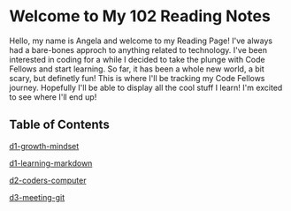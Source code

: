 # Welcome to My 102 Reading Notes

Hello, my name is Angela and welcome to my Reading Page! I've always had a bare-bones approch to anything related to technology. I've been interested in coding for a while I decided to take the plunge with Code Fellows and start learning. So far, it has been a whole new world, a bit scary, but definetly fun! This is where I'll be tracking my Code Fellows journey. Hopefully I'll be able to display all the cool stuff I learn! I'm excited to see where I'll end up!

## Table of Contents
[d1-growth-mindset](d1-growth-mindset)

[d1-learning-markdown](d1-learning-markdown)

[d2-coders-computer](d2-coders-computer)

[d3-meeting-git](d3-meeting-git)